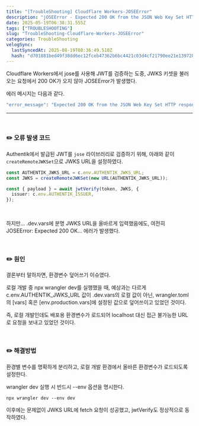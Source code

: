 ```yaml
---
title: "[TroubleShooting] Cloudflare Workers-JOSEError"
description: "jOSEError - Expected 200 OK from the JSON Web Key Set HTTP response"
date: 2025-05-19T06:38:31.555Z
tags: ["TROUBLESHOOTING"]
slug: "TroubleShooting-Cloudflare-Workers-JOSEError"
categories: TroubleShooting
velogSync:
  lastSyncedAt: 2025-08-19T08:36:49.510Z
  hash: "d701881bed49f38dd6ec12fceb47362b6bc4421c03d4cf21790ee21e1397285b"
---
```


Cloudflare Workers에서 jose를 사용해 JWT를 검증하는 도중, JWKS 키셋을 불러오는 요청에서 200 OK가 오지 않아 JOSEError가 발생했다.

에러 메시지는 다음과 같다.

```bash
"error_message": "Expected 200 OK from the JSON Web Key Set HTTP response"
```
---

<br>

### ✏️ 오류 발생 코드

Authentik에서 발급된 JWT를 `jose` 라이브러리로 검증하기 위해, 아래와 같이 `createRemoteJWKSet`으로 JWKS URL을 설정하였다.

```ts
const AUTHENTIK_JWKS_URL = c.env.AUTHENTIK_JWKS_URL;
const JWKS = createRemoteJWKSet(new URL(AUTHENTIK_JWKS_URL));

const { payload } = await jwtVerify(token, JWKS, {
  issuer: c.env.AUTHENTIK_ISSUER,
});
```

<br>

하지만...
.dev.vars에 분명 JWKS URL을 올바르게 입력했음에도, 여전히 JOSEError: Expected 200 OK... 에러가 발생했다.

<br>

### ✏️ 원인
결론부터 말하자면, 환경변수 덮어쓰기 이슈였다.

로컬 개발 중 npx wrangler dev를 실행했을 때, 예상과는 다르게 c.env.AUTHENTIK_JWKS_URL 값이 .dev.vars의 로컬 값이 아닌, wrangler.toml의 [vars] 혹은 [env.production.vars]에 설정된 값으로 덮어쓰이고 있었던 것이다.

즉, 로컬 개발인데도 배포용 환경변수가 로드되어 localhost 대신 접근 불가능한 URL로 요청을 보내고 있었던 것이다.

<br>

### ✏️ 해결방법
환경별 변수를 명확하게 분리하고, 로컬 개발 환경에서 올바른 환경변수가 로드되도록 설정한다.


wrangler dev 실행 시 반드시 --env 옵션을 명시한다.

```
npx wrangler dev --env dev
```


이후에는 문제없이 JWKS URL에 fetch 요청이 성공했고, jwtVerify도 정상적으로 동작하였다.